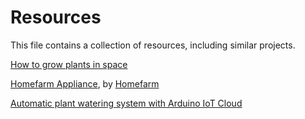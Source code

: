 # Resources

This file contains a collection of resources, including similar projects.

[How to grow plants in space](https://www.nasa.gov/mediacast/how-to-grow-plants-in-space/)

[Homefarm Appliance](https://www.myhomefarm.io/product/appliance/), by [Homefarm](https://www.myhomefarm.io/)

[Automatic plant watering system with Arduino IoT Cloud](https://www.makerguides.com/automatic-plant-watering-system-with-arduino-iot-cloud/)

